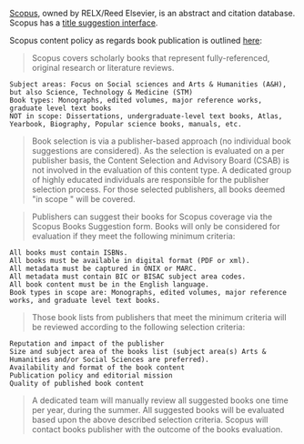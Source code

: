 [Scopus](https://www.scopus.com), owned by RELX/Reed Elsevier, is an abstract and citation database. Scopus has a [title suggestion interface](https://suggestor.step.scopus.com/suggestTitle/step1.cfm). 

Scopus content policy as regards book publication is outlined [here](https://www.elsevier.com/solutions/scopus/how-scopus-works/content/content-policy-and-selection):

> Scopus covers scholarly books that represent fully-referenced, original research or literature reviews.

    Subject areas: Focus on Social sciences and Arts & Humanities (A&H), but also Science, Technology & Medicine (STM)
    Book types: Monographs, edited volumes, major reference works, graduate level text books
    NOT in scope: Dissertations, undergraduate-level text books, Atlas, Yearbook, Biography, Popular science books, manuals, etc.

> Book selection is via a publisher-based approach (no individual book suggestions are considered). As the selection is evaluated on a per publisher basis, the Content Selection and Advisory Board (CSAB) is not involved in the evaluation of this content type. A dedicated group of highly educated individuals are responsible for the publisher selection process. For those selected publishers, all books deemed "in scope " will be covered.

> Publishers can suggest their books for Scopus coverage via the Scopus Books Suggestion form. Books will only be considered for evaluation if they meet the following minimum criteria:

    All books must contain ISBNs.
    All books must be available in digital format (PDF or xml).
    All metadata must be captured in ONIX or MARC.
    All metadata must contain BIC or BISAC subject area codes.
    All book content must be in the English language.
    Book types in scope are: Monographs, edited volumes, major reference works, and graduate level text books.

> Those book lists from publishers that meet the minimum criteria will be reviewed according to the following selection criteria:

    Reputation and impact of the publisher
    Size and subject area of the books list (subject area(s) Arts & Humanities and/or Social Sciences are preferred).
    Availability and format of the book content
    Publication policy and editorial mission
    Quality of published book content

> A dedicated team will manually review all suggested books one time per year, during the summer. All suggested books will be evaluated based upon the above described selection criteria. Scopus will contact books publisher with the outcome of the books evaluation.